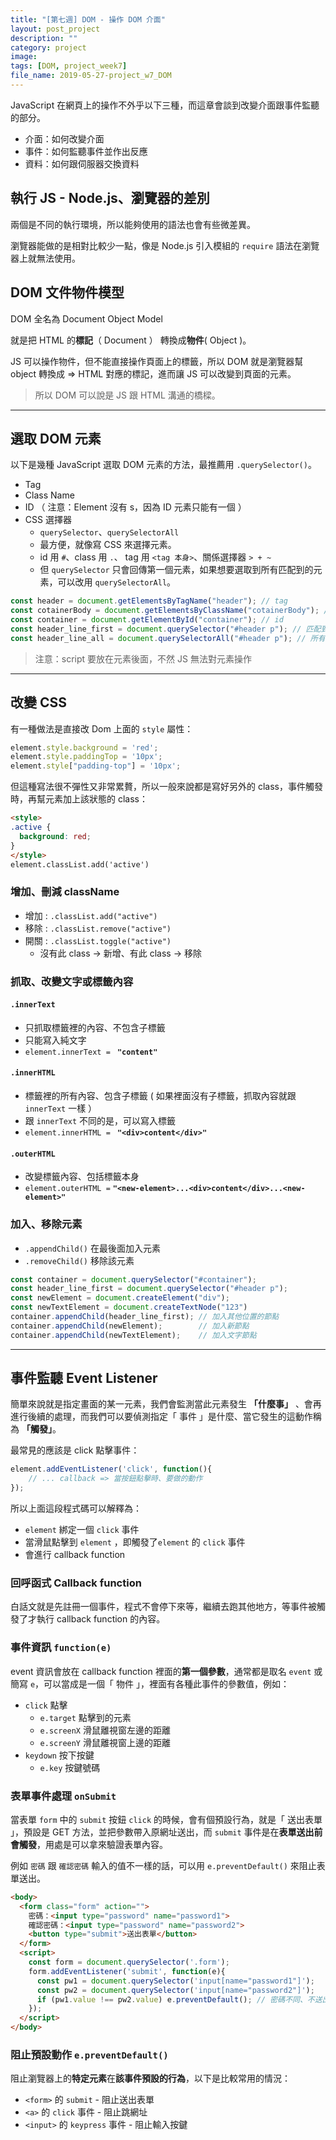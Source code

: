 ```yaml
---
title: "[第七週] DOM - 操作 DOM 介面"
layout: post_project
description: ""
category: project
image: 
tags: [DOM, project_week7]
file_name: 2019-05-27-project_w7_DOM
---
```


JavaScript 在網頁上的操作不外乎以下三種，而這章會談到改變介面跟事件監聽的部分。
- 介面：如何改變介面
- 事件：如何監聽事件並作出反應
- 資料：如何跟伺服器交換資料

## 執行 JS - Node.js、瀏覽器的差別

兩個是不同的執行環境，所以能夠使用的語法也會有些微差異。

瀏覽器能做的是相對比較少一點，像是 Node.js 引入模組的 `require` 語法在瀏覽器上就無法使用。

## DOM 文件物件模型

DOM 全名為 Document Object Model

就是把 HTML 的**標記**（ Document ） 轉換成**物件**( Object )。

JS 可以操作物件，但不能直接操作頁面上的標籤，所以 DOM 就是瀏覽器幫 object 轉換成 => HTML 對應的標記，進而讓 JS 可以改變到頁面的元素。

> 所以 DOM 可以說是 JS 跟 HTML 溝通的橋樑。

---

## 選取 DOM 元素
以下是幾種 JavaScript 選取 DOM 元素的方法，最推薦用 `.querySelector()`。

- Tag
- Class Name
- ID （ 注意：Element 沒有 s，因為 ID 元素只能有一個 ）
- CSS 選擇器 
  - `querySelector`、`querySelectorAll` 
  - 最方便，就像寫 CSS 來選擇元素。
  - id 用 `#`、class 用 `.`、 tag 用 `<tag 本身>`、關係選擇器 `> + ~`
  - 但 `querySelector` 只會回傳第一個元素，如果想要選取到所有匹配到的元素，可以改用 `querySelectorAll`。

```javascript
const header = document.getElementsByTagName("header"); // tag
const cotainerBody = document.get​Elements​ByClass​Name("cotainerBody"); // class
const container = document.getElementById("container"); // id
const header_line_first = document.querySelector("#header p"); // 匹配到的第一個 #header p
const header_line_all = document.querySelectorAll("#header p"); // 所有匹配到的 #header p
```

> 注意：script 要放在元素後面，不然 JS 無法對元素操作

---

## 改變 CSS

有一種做法是直接改 Dom 上面的 `style` 屬性：

```javascript
element.style.background = 'red';
element.style.paddingTop = '10px'; 
element.style["padding-top"] = '10px';
```

但這種寫法很不彈性又非常累贅，所以一般來說都是寫好另外的 class，事件觸發時，再幫元素加上該狀態的 class：
```html
<style>
.active { 
  background: red;
}
</style>
element.classList.add('active')
```

### 增加、刪減 className

- 增加 : `.classList.add("active")`
- 移除 : `.classList.remove("active")`
- 開關 : `.classList.toggle("active")`
    - 沒有此 class → 新增、有此 class → 移除

### 抓取、改變文字或標籤內容
#### `.innerText` 
- 只抓取標籤裡的內容、不包含子標籤
- 只能寫入純文字
- `element.innerText = ` **`"content"`**

#### `.innerHTML` 
- 標籤裡的所有內容、包含子標籤 ( 如果裡面沒有子標籤，抓取內容就跟 `innerText` 一樣 ）
- 跟 `innerText` 不同的是，可以寫入標籤
- `element.innerHTML = ` **`"<div>content</div>"`** 

#### `.outerHTML` 
- 改變標籤內容、包括標籤本身
- `element.outerHTML =` **`"<new-element>...<div>content</div>...<new-element>"`**

### 加入、移除元素 

- `.appendChild()` 在最後面加入元素
- `.removeChild()` 移除該元素

``` javascript
const container = document.querySelector("#container");
const header_line_first = document.querySelector("#header p");
const newElement = document.createElement("div");
const newTextElement = document.createTextNode("123")
container.appendChild(header_line_first); // 加入其他位置的節點
container.appendChild(newElement);        // 加入新節點
container.appendChild(newTextElement);    // 加入文字節點
```

--- 

## 事件監聽 Event Listener

簡單來說就是指定畫面的某一元素，我們會監測當此元素發生 **「什麼事」** 、會再進行後續的處理，而我們可以要偵測指定「 事件 」是什麼、當它發生的這動作稱為 **「觸發」**。

最常見的應該是 click 點擊事件：

```javascript
element.addEventListener('click', function(){
    // ... callback => 當按鈕點擊時、要做的動作
});
```

所以上面這段程式碼可以解釋為：
- `element` 綁定一個 `click` 事件
- 當滑鼠點擊到 `element` ，即觸發了`element` 的 `click` 事件
- 會進行 callback function

### 回呼函式 Callback function
白話文就是先註冊一個事件，程式不會停下來等，繼續去跑其他地方，等事件被觸發了才執行 callback function 的內容。

### 事件資訊 `function(e)`

event 資訊會放在 callback function 裡面的**第一個參數**，通常都是取名 `event` 或簡寫 `e`，可以當成是一個「 物件 」，裡面有各種此事件的參數值，例如：
- `click` 點擊
    - `e.target` 點擊到的元素
    - `e.screenX` 滑鼠離視窗左邊的距離 
    - `e.screenY` 滑鼠離視窗上邊的距離 
- `keydown` 按下按鍵
    - `e.key` 按鍵號碼

    
### 表單事件處理 `onSubmit` 

當表單 `form` 中的 `submit` 按鈕 `click` 的時候，會有個預設行為，就是「 送出表單 」，預設是 GET 方法，並把參數帶入原網址送出，而 `submit` 事件是在**表單送出前會觸發**，用處是可以拿來驗證表單內容。

例如 `密碼` 跟 `確認密碼` 輸入的值不一樣的話，可以用 `e.preventDefault()` 來阻止表單送出。

```html
<body>
  <form class="form" action="">
    密碼：<input type="password" name="password1">
    確認密碼：<input type="password" name="password2">
    <button type="submit">送出表單</button>
  </form>
  <script>
    const form = document.querySelector('.form');
    form.addEventListener('submit', function(e){
      const pw1 = document.querySelector('input[name="password1"]');
      const pw2 = document.querySelector('input[name="password2"]');
      if (pw1.value !== pw2.value) e.preventDefault(); // 密碼不同、不送出表單
    });
  </script>
</body>
```

### 阻止預設動作 `e.preventDefault()`

阻止瀏覽器上的**特定元素**在**該事件預設的行為**，以下是比較常用的情況：

- `<form>` 的 `submit` - 阻止送出表單
- `<a>` 的 `click` 事件 - 阻止跳網址
- `<input>` 的 `keypress` 事件 - 阻止輸入按鍵
